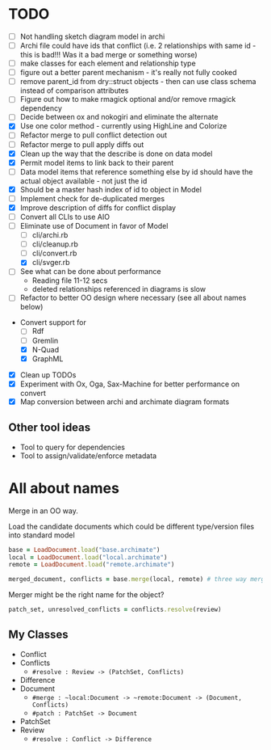 # TODO

* [ ] Not handling sketch diagram model in archi
* [ ] Archi file could have ids that conflict (i.e. 2 relationships with same id - this is bad!!! Was it a bad merge or something worse)
* [ ] make classes for each element and relationship type
* [ ] figure out a better parent mechanism - it's really not fully cooked
* [ ] remove parent_id from dry::struct objects - then can use class schema instead of comparison attributes
* [ ] Figure out how to make rmagick optional and/or remove rmagick dependency
* [ ] Decide between ox and nokogiri and eliminate the alternate
* [X] Use one color method - currently using HighLine and Colorize
* [ ] Refactor merge to pull conflict detection out
* [ ] Refactor merge to pull apply diffs out
* [X] Clean up the way that the describe is done on data model
* [X] Permit model items to link back to their parent
* [ ] Data model items that reference something else by id should have the actual object available - not just the id
* [X] Should be a master hash index of id to object in Model
* [ ] Implement check for de-duplicated merges
* [X] Improve description of diffs for conflict display
* [ ] Convert all CLIs to use AIO
* [ ] Eliminate use of Document in favor of Model
  - [ ] cli/archi.rb
  - [ ] cli/cleanup.rb
  - [ ] cli/convert.rb
  - [X] cli/svger.rb
* [ ] See what can be done about performance
  - Reading file 11-12 secs
  - deleted relationships referenced in diagrams is slow
* [ ] Refactor to better OO design where necessary (see all about names below)
* Convert support for
  - [ ] Rdf
  - [ ] Gremlin
  - [X] N-Quad
  - [X] GraphML
* [X] Clean up TODOs
* [x] Experiment with Ox, Oga, Sax-Machine for better performance on convert
* [x] Map conversion between archi and archimate diagram formats

## Other tool ideas

* Tool to query for dependencies
* Tool to assign/validate/enforce metadata

# All about names

Merge in an OO way.

Load the candidate documents which could be different type/version files into standard model

```ruby
base = LoadDocument.load("base.archimate")
local = LoadDocument.load("local.archimate")
remote = LoadDocument.load("remote.archimate")

merged_document, conflicts = base.merge(local, remote) # three way merge?
```

Merger might be the right name for the object?

```ruby
patch_set, unresolved_conflicts = conflicts.resolve(review)
```

## My Classes

* Conflict
* Conflicts
  - `#resolve : Review -> (PatchSet, Conflicts)`
* Difference
* Document
  - `#merge : ~local:Document -> ~remote:Document -> (Document, Conflicts)`
  - `#patch : PatchSet -> Document`
* PatchSet
* Review
  - `#resolve : Conflict -> Difference`

